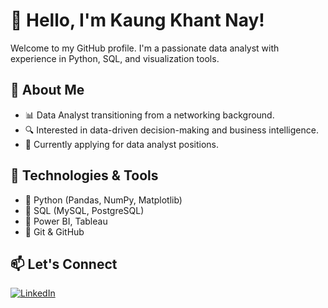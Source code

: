 # 👋 Hello, I'm Kaung Khant Nay!
Welcome to my GitHub profile. I'm a passionate data analyst with experience in Python, SQL, and visualization tools.

## 🔹 About Me
- 📊 Data Analyst transitioning from a networking background.
- 🔍 Interested in data-driven decision-making and business intelligence.
- 🚀 Currently applying for data analyst positions.

## 🔧 Technologies & Tools
- 📌 Python (Pandas, NumPy, Matplotlib)
- 📌 SQL (MySQL, PostgreSQL)
- 📌 Power BI, Tableau
- 📌 Git & GitHub

## 📫 Let's Connect
[![LinkedIn](https://img.shields.io/badge/LinkedIn-Connect-blue)](https://www.linkedin.com/in/kaung-khant-nay-28bb1033b/)

